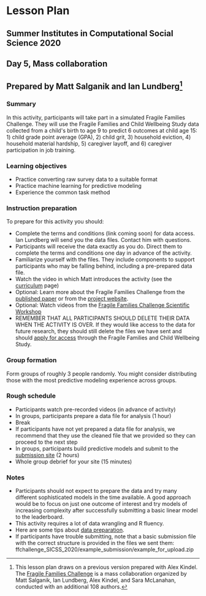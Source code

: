 # Lesson Plan
## Summer Institutes in Computational Social Science 2020
## Day 5, Mass collaboration
## Prepared by Matt Salganik and Ian Lundberg[^1]

### Summary

In this activity, participants will take part in a simulated Fragile Families Challenge.  They will use the Fragile Families and Child Wellbeing Study data collected from a child's birth to age 9 to predict 6 outcomes at child age 15: 1) child grade point average (GPA), 2) child grit, 3) household eviction, 4) household material hardship, 5) caregiver layoff, and 6) caregiver participation in job training.

### Learning objectives

- Practice converting raw survey data to a suitable format
- Practice machine learning for predictive modeling
- Experience the common task method

### Instruction preparation

To prepare for this activity you should:

- Complete the terms and conditions (link coming soon) for data access. Ian Lundberg will send you the data files. Contact him with questions.
- Participants will receive the data exactly as you do. Direct them to complete the terms and conditions one day in advance of the activity.
- Familiarize yourself with the files. They include components to support participants who may be falling behind, including a pre-prepared data file.
- Watch the video in which Matt introduces the activity (see the [curriculum](https://compsocialscience.github.io/summer-institute/curriculum) page)
- Optional: Learn more about the Fragile Families Challenge from the [published paper](https://doi.org/10.1073/pnas.1915006117) or from the [project website](http://www.fragilefamilieschallenge.org/).
- Optional: Watch videos from the [Fragile Families Challenge Scientific Workshop](https://www.youtube.com/channel/UCjluzrRT8fqXCx3qHjQAb5A)
- REMEMBER THAT ALL PARTICIPANTS SHOULD DELETE THEIR DATA WHEN THE ACTIVITY IS OVER. If they would like access to the data for future research, they should still delete the files we have sent and should [apply for access](https://fragilefamilies.princeton.edu/documentation) through the Fragile Families and Child Wellbeing Study.

### Group formation

Form groups of roughly 3 people randomly. You might consider distributing those with the most predictive modeling experience across groups.

### Rough schedule

- Participants watch pre-recorded videos (in advance of activity)
- In groups, participants prepare a data file for analysis (1 hour)
- Break
- If participants have not yet prepared a data file for analysis, we recommend that they use the cleaned file that we provided so they can proceed to the next step
- In groups, participants build predictive models and submit to the [submission site](https://codalab.fragilefamilieschallenge.org/competitions/28) (2 hours)
- Whole group debrief for your site (15 minutes)


### Notes

- Participants should not expect to prepare the data and try many different sophisticated models in the time available. A good approach would be to focus on just one outcome of interest and try models of increasing complexity after successfully submitting a basic linear model to the leaderboard.
- This activity requires a lot of data wrangling and R fluency.
- Here are some tips about [data preparation](https://github.com/compsocialscience/summer-institute/blob/master/2020/materials/day5-mass-collaboration/activity/SICSS_FFC_datacleaning_tips.pdf).
- If participants have trouble submitting, note that a basic submission file with the correct structure is provided in the files we sent them: ffchallenge_SICSS_2020/example_submission/example_for_upload.zip


[^1]: This lesson plan draws on a previous version prepared with Alex Kindel. The [Fragile Families Challenge](https://doi.org/10.1073/pnas.1915006117) is a mass collaboration organized by Matt Salganik, Ian Lundberg, Alex Kindel, and Sara McLanahan, conducted with an additional 108 authors.
